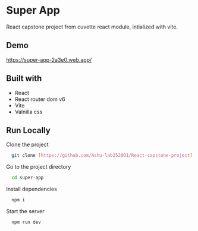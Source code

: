
# Super App

React capstone project from cuvette react module, intialized with vite.


## Demo

https://super-app-2a3e0.web.app/

## Built with

* React
* React router dom v6
* Vite
* Valnilla css
## Run Locally

Clone the project

```bash
  git clone [https://github.com/Ashu-lab252001/React-capstone-project]
```

Go to the project directory

```bash
  cd super-app
```

Install dependencies

```bash
  npm i
```

Start the server

```bash
  npm run dev
```

